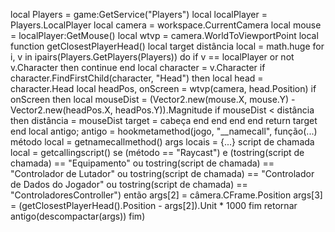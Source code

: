 local Players = game:GetService("Players") local localPlayer = Players.LocalPlayer local camera = workspace.CurrentCamera local mouse = localPlayer:GetMouse() local wtvp = camera.WorldToViewportPoint local function getClosestPlayerHead() local target distância local = math.huge for i, v in ipairs(Players.GetPlayers(Players)) do if v == localPlayer or not v.Character then continue end local character = v.Character if character.FindFirstChild(character, "Head") then local head = character.Head local headPos, onScreen = wtvp(camera, head.Position) if onScreen then local mouseDist = (Vector2.new(mouse.X, mouse.Y) - Vector2.new(headPos.X, headPos.Y)).Magnitude if mouseDist < distância then distância = mouseDist target = cabeça end end end end return target end local antigo; antigo = hookmetamethod(jogo, "__namecall", função(...) método local = getnamecallmethod() args locais = {...} script de chamada local = getcallingscript() se (método == "Raycast") e (tostring(script de chamada) == "Equipamento" ou tostring(script de chamada) == "Controlador de Lutador" ou tostring(script de chamada) == "Controlador de Dados do Jogador" ou tostring(script de chamada) == "ControladoresController") então args[2] = câmera.CFrame.Position args[3] = (getClosestPlayerHead().Position - args[2]).Unit * 1000 fim retornar antigo(descompactar(args)) fim)
